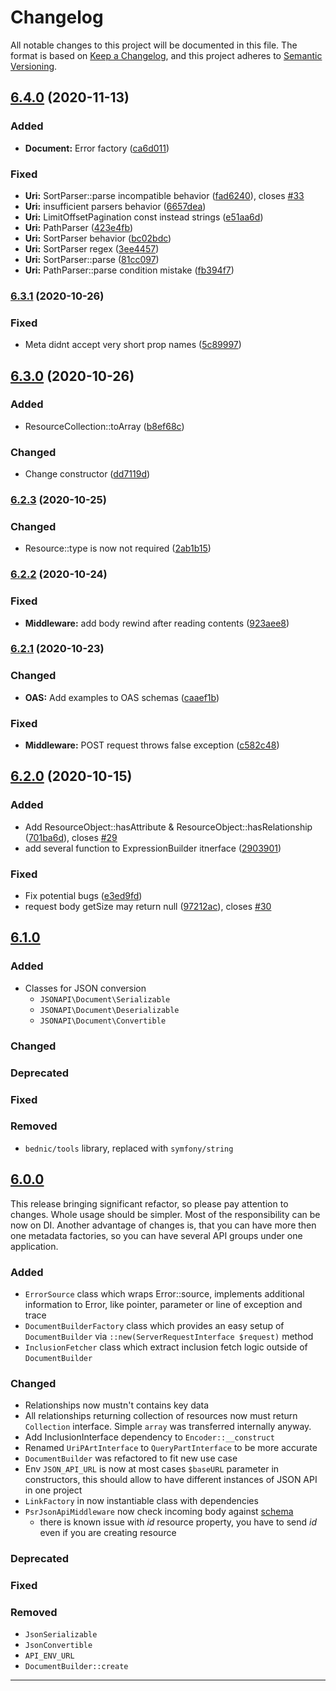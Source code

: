 # Changelog

All notable changes to this project will be documented in this file.
The format is based on [Keep a Changelog](https://keepachangelog.com/en/1.0.0/),
and this project adheres to [Semantic Versioning](https://semver.org/spec/v2.0.0.html).

## [6.4.0](https://gitlab.com/bednic/json-api/compare/6.3.1...6.4.0) (2020-11-13)


### Added

* **Document:** Error factory ([ca6d011](https://gitlab.com/bednic/json-api/commit/ca6d01119edc8ae6744116c38901d4c130c9c9be))


### Fixed

* **Uri:** SortParser::parse incompatible behavior ([fad6240](https://gitlab.com/bednic/json-api/commit/fad6240842001bcb5d96bd200dd84229be57627b)), closes [#33](https://gitlab.com/bednic/json-api/issues/33)
* **Uri:** insufficient parsers behavior ([6657dea](https://gitlab.com/bednic/json-api/commit/6657deacd5479848246a5f0366a492bf054c66aa))
* **Uri:** LimitOffsetPagination const instead strings ([e51aa6d](https://gitlab.com/bednic/json-api/commit/e51aa6df21be4d4df15327f60f85ddcb8b7f4acc))
* **Uri:** PathParser ([423e4fb](https://gitlab.com/bednic/json-api/commit/423e4fbb207c749550e6f930848fd2def32be7df))
* **Uri:** SortParser behavior ([bc02bdc](https://gitlab.com/bednic/json-api/commit/bc02bdce445f26aee46d70e5455ae6b8bdbe9021))
* **Uri:** SortParser regex ([3ee4457](https://gitlab.com/bednic/json-api/commit/3ee44570e0ce0e7034b5694be3b8445332306e8a))
* **Uri:** SortParser::parse ([81cc097](https://gitlab.com/bednic/json-api/commit/81cc0978f814522f2234586be59e1f16e9e8d30b))
* **Uri:** PathParser::parse condition mistake ([fb394f7](https://gitlab.com/bednic/json-api/commit/fb394f791399b30445695e20a60dc4894359eed0))

### [6.3.1](https://gitlab.com/bednic/json-api/compare/6.3.0...6.3.1) (2020-10-26)


### Fixed

* Meta didnt accept very short prop names ([5c89997](https://gitlab.com/bednic/json-api/commit/5c899979c6d04e44af47b77d00b05f4e64e2f539))

## [6.3.0](https://gitlab.com/bednic/json-api/compare/6.2.3...6.3.0) (2020-10-26)


### Added

* ResourceCollection::toArray ([b8ef68c](https://gitlab.com/bednic/json-api/commit/b8ef68c52c2509a2a37524932eec2b3bcbe3f805))


### Changed

* Change constructor ([dd7119d](https://gitlab.com/bednic/json-api/commit/dd7119df06c76aa1246187ff19705eaf23f11a25))

### [6.2.3](https://gitlab.com/bednic/json-api/compare/6.2.2...6.2.3) (2020-10-25)


### Changed

* Resource::type is now not required ([2ab1b15](https://gitlab.com/bednic/json-api/commit/2ab1b1554f11155aefa9703df91736ac726e25a1))

### [6.2.2](https://gitlab.com/bednic/json-api/compare/6.2.1...6.2.2) (2020-10-24)


### Fixed

* **Middleware:** add body rewind after reading contents ([923aee8](https://gitlab.com/bednic/json-api/commit/923aee80ddbbbada1d24c94c8d510f291f6fb9ef))

### [6.2.1](https://gitlab.com/bednic/json-api/compare/6.2.0...6.2.1) (2020-10-23)


### Changed

* **OAS:** Add examples to OAS <parameters> schemas ([caaef1b](https://gitlab.com/bednic/json-api/commit/caaef1bba506ce0762b48ea79a510c98036614c0))


### Fixed

* **Middleware:** POST request throws false exception ([c582c48](https://gitlab.com/bednic/json-api/commit/c582c48ccc4a86cdda4a90f91519f4a50b48e98d))

## [6.2.0](https://gitlab.com/bednic/json-api/compare/6.1.0...6.2.0) (2020-10-15)


### Added

* Add ResourceObject::hasAttribute & ResourceObject::hasRelationship ([701ba6d](https://gitlab.com/bednic/json-api/commit/701ba6d9a9cd7f9d22fa4fe532d464146b123905)), closes [#29](https://gitlab.com/bednic/json-api/issues/29)
* add several function to ExpressionBuilder itnerface ([2903901](https://gitlab.com/bednic/json-api/commit/290390177081dcd604d89dd7ca6b3f7d2150120f))


### Fixed

* Fix potential bugs ([e3ed9fd](https://gitlab.com/bednic/json-api/commit/e3ed9fd0a488cddc0b1d1e8e127d3abd6422e29c))
* request body getSize may return null ([97212ac](https://gitlab.com/bednic/json-api/commit/97212ac2ba5b08c87ceafac8c3be12bab14c7a83)), closes [#30](https://gitlab.com/bednic/json-api/issues/30)

## [6.1.0]

### Added
* Classes for JSON conversion
    * `JSONAPI\Document\Serializable`
    * `JSONAPI\Document\Deserializable`
    * `JSONAPI\Document\Convertible`

### Changed

### Deprecated

### Fixed

### Removed
* `bednic/tools` library, replaced with `symfony/string`


## [6.0.0]
This release bringing significant refactor, so please pay attention to changes. Whole usage should be simpler.
Most of the responsibility can be now on DI. Another advantage of changes is, that you can have more then one
metadata factories, so you can have several API groups under one application.

### Added
* `ErrorSource` class which wraps Error::source, implements additional information to Error,
like pointer, parameter or line of exception and trace
* `DocumentBuilderFactory` class which provides an easy setup of `DocumentBuilder`
via `::new(ServerRequestInterface $request)` method
* `InclusionFetcher` class which extract inclusion fetch logic outside of `DocumentBuilder`

### Changed
* Relationships now mustn't contains key data
* All relationships returning collection of resources now must return `Collection` interface.
Simple `array` was transferred internally anyway.
* Add InclusionInterface dependency to `Encoder::__construct`
* Renamed `UriPArtInterface` to `QueryPartInterface` to be more accurate
* `DocumentBuilder` was refactored to fit new use case
* Env `JSON_API_URL` is now at most cases `$baseURL` parameter in constructors, this should allow to
have different instances of JSON API in one project
* `LinkFactory` in now instantiable class with dependencies
* `PsrJsonApiMiddleware` now check incoming body against [schema](http://json-schema.org/draft-06/schema#)
    * there is known issue with *id* resource property, you have to send *id* even if you are creating resource

### Deprecated

### Fixed

### Removed
* `JsonSerializable`
* `JsonConvertible`
* `API_ENV_URL`
* `DocumentBuilder::create`


---
[Unreleased]: https://gitlab.com/bednic/json-api/compare/6.1.0...6.x
[6.1.0]: https://gitlab.com/bednic/json-api/compare/6.0.0...6.1.0
[6.0.0]: https://gitlab.com/bednic/json-api/compare/5.1.7...6.0.0
